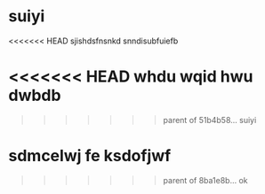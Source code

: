 # suiyi
<<<<<<< HEAD
sjishdsfnsnkd
snndisubfuiefb

<<<<<<< HEAD
whdu 
wqid hwu
dwbdb 
=======
>>>>>>> parent of 51b4b58... suiyi

sdmcelwj fe
ksdofjwf 
=======
>>>>>>> parent of 8ba1e8b... ok
